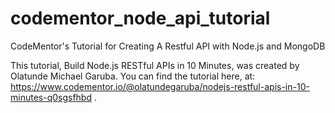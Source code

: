 # codementor_node_api_tutorial
CodeMentor's Tutorial for Creating A Restful API with Node.js and MongoDB


This tutorial, Build Node.js RESTful APIs in 10 Minutes, was created by Olatunde Michael Garuba. You can find the tutorial here, at:
https://www.codementor.io/@olatundegaruba/nodejs-restful-apis-in-10-minutes-q0sgsfhbd . 
